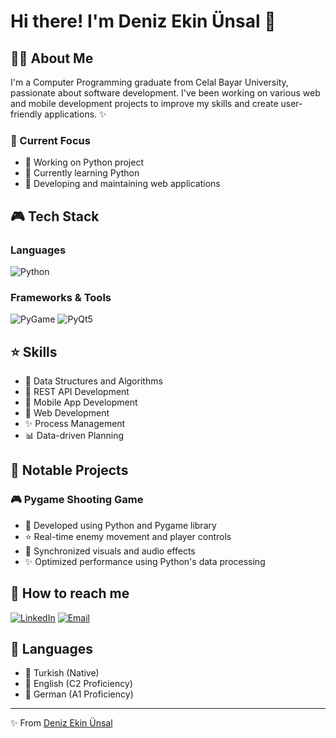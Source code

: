 # Hi there! I'm Deniz Ekin Ünsal 🌸

## 👩‍💻 About Me
I'm a Computer Programming graduate from Celal Bayar University, passionate about software development. I've been working on various web and mobile development projects to improve my skills and create user-friendly applications. ✨

### 🎀 Current Focus
- 🌟 Working on Python project
- 🌱 Currently learning Python
- 💝 Developing and maintaining web applications

## 🎮 Tech Stack

### Languages
![Python](https://img.shields.io/badge/-Python-3776AB?style=flat&logo=python&logoColor=white)

### Frameworks & Tools
![PyGame](https://img.shields.io/badge/-PyGame-3776AB?style=flat&logo=python&logoColor=white)
![PyQt5](https://img.shields.io/badge/-PyQt5-41CD52?style=flat&logo=qt&logoColor=white)

## ⭐ Skills
- 🔮 Data Structures and Algorithms
- 🎯 REST API Development
- 📱 Mobile App Development
- 💫 Web Development
- ✨ Process Management
- 📊 Data-driven Planning

## 🌟 Notable Projects

### 🎮 Pygame Shooting Game
- 🎀 Developed using Python and Pygame library
- ⭐ Real-time enemy movement and player controls
- 🎵 Synchronized visuals and audio effects
- ✨ Optimized performance using Python's data processing

## 🌸 How to reach me
[![LinkedIn](https://img.shields.io/badge/-LinkedIn-0077B5?style=flat&logo=linkedin&logoColor=white)](https://www.linkedin.com/in/deniz-ekin-%C3%BCnsal-793417299/)
[![Email](https://img.shields.io/badge/-Email-D14836?style=flat&logo=gmail&logoColor=white)](mailto:furkan_detseli@hotmail.com)

## 🌈 Languages
- 🎀 Turkish (Native)
- 💫 English (C2 Proficiency)
- 🌺 German (A1 Proficiency)
---
✨ From [Deniz Ekin Ünsal](https://github.com/denizekinunsal)
